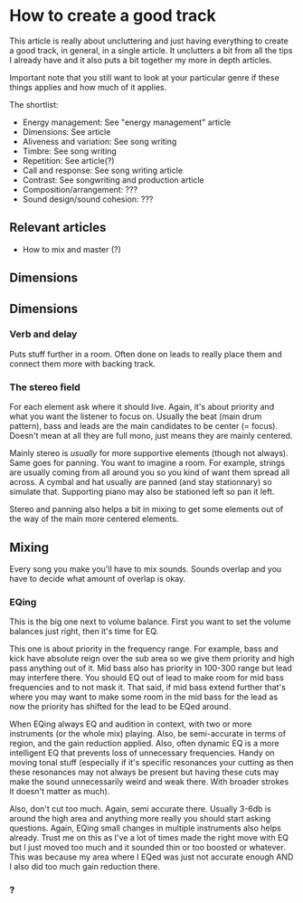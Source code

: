 # How to create a good track
This article is really about uncluttering and just having everything to create a good track, in general, in a single article. It unclutters a bit from all the tips I already have and it also puts a bit together my more in depth articles.

Important note that you still want to look at your particular genre if these things applies and how much of it applies.

The shortlist:
- Energy management: See "energy management" article
- Dimensions: See article
- Aliveness and variation: See song writing
- Timbre: See song writing
- Repetition: See article(?)
- Call and response: See song writing article
- Contrast: See songwriting and production article
- Composition/arrangement: ???
- Sound design/sound cohesion: ???

## Relevant articles
- How to mix and master (?)

## Dimensions

## Dimensions
### Verb and delay
Puts stuff further in a room. Often done on leads to really place them and connect them more with backing track.

### The stereo field
For each element ask where it should live. Again, it's about priority and what you want the listener to focus on. Usually the beat (main drum pattern), bass and leads are the main candidates to be center (= focus). Doesn't mean at all they are full mono, just means they are mainly centered.

Mainly stereo is *usually* for more supportive elements (though not always). Same goes for panning. You want to imagine a room. For example, strings are usually coming from all around you so you kind of want them spread all across. A cymbal and hat usually are panned (and stay stationnary) so simulate that. Supporting piano may also be stationed left so pan it left.

Stereo and panning also helps a bit in mixing to get some elements out of the way of the main more centered elements.


## Mixing
Every song you make you'll have to mix sounds. Sounds overlap and you have to decide what amount of overlap is okay.

### EQing
This is the big one next to volume balance. First you want to set the volume balances just right, then it's time for EQ.

This one is about priority in the frequency range. For example, bass and kick have absolute reign over the sub area so we give them priority and high pass anything out of it. Mid bass also has priority in 100-300 range but lead may interfere there. You should EQ out of lead to make room for mid bass frequencies and to not mask it. That said, if mid bass extend further that's where you may want to make some room in the mid bass for the lead as now the priority has shifted for the lead to be EQed around.

When EQing always EQ and audition in context, with two or more instruments (or the whole mix) playing. Also, be semi-accurate in terms of region, and the gain reduction applied. Also, often dynamic EQ is a more intelligent EQ that prevents loss of unnecessary frequencies. Handy on moving tonal stuff (especially if it's specific resonances your cutting as then these resonances may not always be present but having these cuts may make the sound unnecessarily weird and weak there. With broader strokes it doesn't matter as much).

Also, don't cut too much. Again, semi accurate there. Usually 3-6db is around the high area and anything more really you should start asking questions. Again, EQing small changes in multiple instruments also helps already. Trust me on this as I've a lot of times made the right move with EQ but I just moved too much and it sounded thin or too boosted or whatever. This was because my area where I EQed was just not accurate enough AND I also did too much gain reduction there.

### ?
